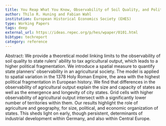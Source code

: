 ```yaml
---
title: You Reap What You Know, Observability of Soil Quality, and Political Fragmentation
author: Thilo R. Huning and Fabian Wahl
institution: European Historical Economics Society (EHES)
type: Working Papers
tags: deep
external_url: https://ideas.repec.org/p/hes/wpaper/0101.html
bibtype: techreport
category: reference
---
```

Abstract: We provide a theoretical model linking limits to the observability of soil quality to state rulers' ability to tax agricultural output, which leads to a higher political fragmentation. We introduce a spatial measure to quantify state planners' observability in an agricultural society. The model is applied to spatial variation in the 1378 Holy Roman Empire, the area with the highest political fragmentation in European history. We find that differences in the observability of agricultural output explain the size and capacity of states as well as the emergence and longevity of city states. Grid cells with higher observability of agricultural output intersect with a significantly lower number of territories within them. Our results highlight the role of agriculture and geography, for size, political, and economic organization of states. This sheds light on early, though persistent, determinants of industrial development within Germany, and also within Central Europe.
